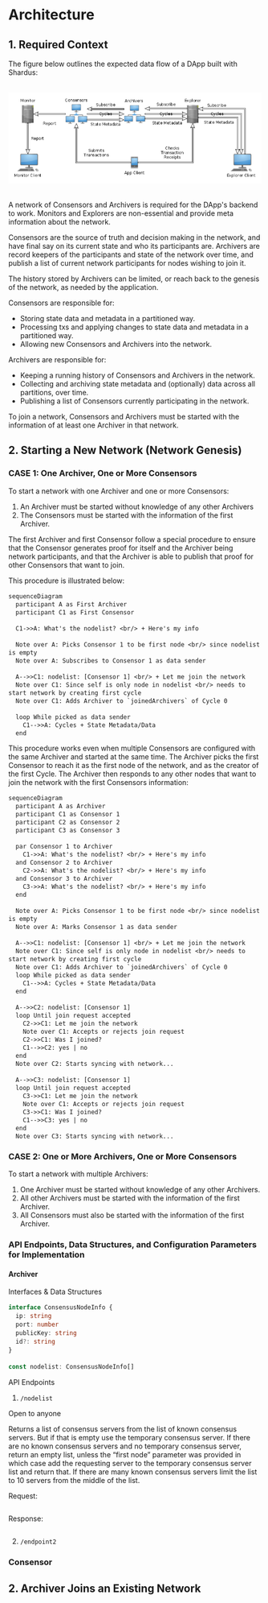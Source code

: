 # Architecture

## 1. Required Context

The figure below outlines the expected data flow of a DApp built with Shardus:

</br>
<div align="center">
  <img src="main-data-flow.png" alt="Main Data Flow">
</div>
</br>

A network of Consensors and Archivers is required for the DApp's backend to work. Monitors and Explorers are non-essential and provide meta information about the network.

Consensors are the source of truth and decision making in the network, and have final say on its current state and who its participants are. Archivers are record keepers of the participants and state of the network over time, and publish a list of current network participants for nodes wishing to join it.

The history stored by Archivers can be limited, or reach back to the genesis of the network, as needed by the application.

Consensors are responsible for:

- Storing state data and metadata in a partitioned way.
- Processing txs and applying changes to state data and metadata in a partitioned way.
- Allowing new Consensors and Archivers into the network.

Archivers are responsible for:

- Keeping a running history of Consensors and Archivers in the network.
- Collecting and archiving state metadata and (optionally) data across all partitions, over time.
- Publishing a list of Consensors currently participating in the network.

To join a network, Consensors and Archivers must be started with the information of at least one Archiver in that network.

## 2. Starting a New Network (Network Genesis)

### **CASE 1: One Archiver, One or More Consensors**

To start a network with one Archiver and one or more Consensors:

1. An Archiver must be started without knowledge of any other Archivers
2. The Consensors must be started with the information of the first Archiver.

The first Archiver and first Consensor follow a special procedure to ensure that the Consensor generates proof for itself and the Archiver being network participants, and that the Archiver is able to publish that proof for other Consensors that want to join.

This procedure is illustrated below:

```mermaid
sequenceDiagram
  participant A as First Archiver
  participant C1 as First Consensor

  C1->>A: What's the nodelist? <br/> + Here's my info

  Note over A: Picks Consensor 1 to be first node <br/> since nodelist is empty
  Note over A: Subscribes to Consensor 1 as data sender

  A-->>C1: nodelist: [Consensor 1] <br/> + Let me join the network
  Note over C1: Since self is only node in nodelist <br/> needs to start network by creating first cycle
  Note over C1: Adds Archiver to `joinedArchivers` of Cycle 0

  loop While picked as data sender
    C1-->>A: Cycles + State Metadata/Data
  end
```

This procedure works even when multiple Consensors are configured with the same Archiver and started at the same time. The Archiver picks the first Consensor to reach it as the first node of the network, and as the creator of the first Cycle. The Archiver then responds to any other nodes that want to join the network with the first Consensors information:

```mermaid
sequenceDiagram
  participant A as Archiver
  participant C1 as Consensor 1
  participant C2 as Consensor 2
  participant C3 as Consensor 3

  par Consensor 1 to Archiver
    C1->>A: What's the nodelist? <br/> + Here's my info
  and Consensor 2 to Archiver
    C2->>A: What's the nodelist? <br/> + Here's my info
  and Consensor 3 to Archiver
    C3->>A: What's the nodelist? <br/> + Here's my info
  end

  Note over A: Picks Consensor 1 to be first node <br/> since nodelist is empty
  Note over A: Marks Consensor 1 as data sender

  A-->>C1: nodelist: [Consensor 1] <br/> + Let me join the network
  Note over C1: Since self is only node in nodelist <br/> needs to start network by creating first cycle
  Note over C1: Adds Archiver to `joinedArchivers` of Cycle 0
  loop While picked as data sender
    C1-->>A: Cycles + State Metadata/Data
  end

  A-->>C2: nodelist: [Consensor 1]
  loop Until join request accepted
    C2->>C1: Let me join the network
    Note over C1: Accepts or rejects join request
    C2->>C1: Was I joined?
    C1-->>C2: yes | no
  end
  Note over C2: Starts syncing with network...

  A-->>C3: nodelist: [Consensor 1]
  loop Until join request accepted
    C3->>C1: Let me join the network
    Note over C1: Accepts or rejects join request
    C3->>C1: Was I joined?
    C1-->>C3: yes | no
  end
  Note over C3: Starts syncing with network...

```

### **CASE 2: One or More Archivers, One or More Consensors**

To start a network with multiple Archivers:

1. One Archiver must be started without knowledge of any other Archivers.
2. All other Archivers must be started with the information of the first Archiver.
3. All Consensors must also be started with the information of the first Archiver.

### **API Endpoints, Data Structures, and Configuration Parameters for Implementation**

#### **Archiver**

Interfaces & Data Structures

```ts
interface ConsensusNodeInfo {
  ip: string
  port: number
  publicKey: string
  id?: string
}

const nodelist: ConsensusNodeInfo[]
```

API Endpoints

1. `/nodelist`

Open to anyone

Returns a list of consensus servers from the list of known consensus servers. But if that is empty use the temporary consensus server. If there are no known consensus servers and no temporary consensus server, return an empty list, unless the “first node” parameter was provided in which case add the requesting server to the temporary consensus server list and return that. If there are many known consensus servers limit the list to 10 servers from the middle of the list.

Request:

```ts

```

Response:

```ts

```

2. `/endpoint2`

### **Consensor**

## 2. Archiver Joins an Existing Network
